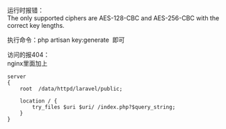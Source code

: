 运行时报错：  
The only supported ciphers are AES-128-CBC and AES-256-CBC with the correct key lengths.  

执行命令：php artisan key:generate  即可  

访问的报404：  
nginx里面加上
```
server
{
    root  /data/httpd/laravel/public;

    location / {
        try_files $uri $uri/ /index.php?$query_string;
    }  
}
```

